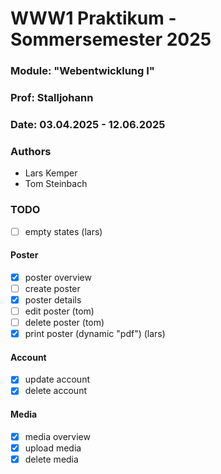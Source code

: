 # WWW1 Praktikum - Sommersemester 2025

### Module: "Webentwicklung I"

### Prof: Stalljohann

### Date: 03.04.2025 - 12.06.2025

### Authors

- Lars Kemper
- Tom Steinbach

### TODO

- [ ] empty states (lars)

#### Poster

- [x] poster overview
- [ ] create poster
- [x] poster details
- [ ] edit poster (tom)
- [ ] delete poster (tom)
- [x] print poster (dynamic "pdf") (lars)

#### Account

- [x] update account
- [x] delete account

#### Media

- [x] media overview
- [x] upload media
- [x] delete media
